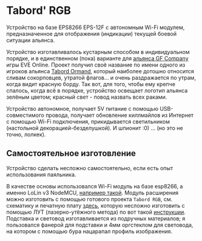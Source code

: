 # Tabord' RGB

Устройство на базе EPS8266 EPS-12F с автономным Wi-Fi модулем, предназначенное для отображения (индикации) текущей боевой ситуации альянса.

Устройство изготавливалось кустарным способом в индивидуальном порядке, и в единственном (пока) варианте для [альянса GF Company](https://zkillboard.com/alliance/99008697/) игры EVE Online. Проект получил своё название по имени одного из игроков альянса [Tabord Ormand](https://zkillboard.com/character/90763727/), который наиболее дотошно относится сливам сокорповцев, утратой флагов... и очень раздражается по утрам, когда видит красную борду. Так вот, для того, чтобы ему крепче спалось, когда всё в порядке, устройство освещает логотип альянса зелёным цветом; красный свет - повод назвать всех раками.

Устройство автономное, получает 5V питание с помощью USB-совместимого провода, получает обновление киллмайлов из Интернет с помощью Wi-Fi подключения, прикидывается светильником (настольной декорацией-безделушкой). И шпионит :0) ... (но это не точно, лолкек).

## Самостоятельное изготовление

Устройство сделать несложно самостоятельно, если есть опыт использования паяльника.

В качестве основы использовался Wi-Fi модуль на базе esp8266, а именно LoLin v3 NodeMCU, [например такой](http://roboparts.ru/products/nodemcu-ch340g). Модуль расширения можно изготовить с помощью готового проекта `Tabord RGB`, см. схематику и печатную плату [здесь](https://easyeda.com/search?wd=tabord), которую несложно изготовить с помощью ЛУТ (лазерно-утёжного метода) по вот такой [инструкции](https://habr.com/ru/post/451314/). Подставка и световод изготавливается из подручных материалов; я пользовался фанерой для подставки и 4мм оргстеклом для световода, на котором с помощью бура нацарапал профиль изображения.
